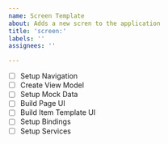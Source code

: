 ```yaml
---
name: Screen Template
about: Adds a new scren to the application
title: 'screen:'
labels: ''
assignees: ''

---
```


- [ ] Setup Navigation
- [ ] Create View Model
- [ ] Setup Mock Data
- [ ] Build Page UI
- [ ] Build Item Template UI
- [ ] Setup Bindings
- [ ] Setup Services

